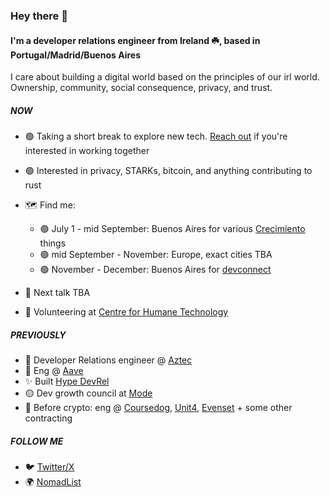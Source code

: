 ### Hey there 👋

#### I'm a developer relations engineer from Ireland ☘️, based in Portugal/Madrid/Buenos Aires

I care about building a digital world based on the principles of our irl world. Ownership, community, social consequence, privacy, and trust.

##### NOW
- 🟢 Taking a short break to explore new tech. [Reach out](https://www.twitter.com/catmcgeecode/) if you're interested in working together
- 🟢 Interested in privacy, STARKs, bitcoin, and anything contributing to rust

- 🗺️ Find me:
  - 🟢 July 1 - mid September: Buenos Aires for various [Crecimiento](https://x.com/crecimientoar) things
  - 🟢 mid September - November: Europe, exact cities TBA
  - 🟢 November - December: Buenos Aires for [devconnect](https://devconnect.org/)
- 🎤 Next talk TBA
- 🧠 Volunteering at [Centre for Humane Technology](https://www.humanetech.com/)

##### PREVIOUSLY
- 💚 Developer Relations engineer @ [Aztec](https://aztec.network/)
- 👻 Eng @ [Aave](https://aave.com/)
- ✨ Built [Hype DevRel](https://hy.pe/devrel)
- 🟡 Dev growth council at [Mode](https://mode.network)
- 🧭 Before crypto: eng @ [Coursedog](https://www.coursedog.com/), [Unit4](https://www.unit4.com/), [Evenset](https://evenset.com/) + some other contracting

##### FOLLOW ME
- 🐦 [Twitter/X](https://www.twitter.com/catmcgeecode/)
- 🌍 [NomadList](https://nomadlist.com/@catmcgee)
